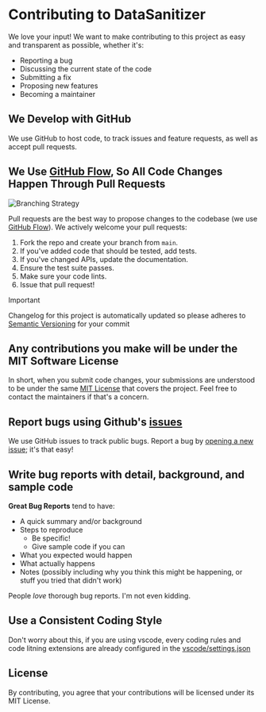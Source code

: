 # Contributing to DataSanitizer
We love your input! We want to make contributing to this project as easy and transparent as possible, whether it's:

- Reporting a bug
- Discussing the current state of the code
- Submitting a fix
- Proposing new features
- Becoming a maintainer

## We Develop with GitHub
We use GitHub to host code, to track issues and feature requests, as well as accept pull requests.

## We Use [GitHub Flow](https://docs.github.com/en/get-started/using-github/github-flow), So All Code Changes Happen Through Pull Requests

![Branching Strategy](docs/media/github-flow.png.png)


Pull requests are the best way to propose changes to the codebase (we use [GitHub Flow](https://docs.github.com/en/get-started/using-github/github-flow)). We actively welcome your pull requests:

1. Fork the repo and create your branch from `main`.
2. If you've added code that should be tested, add tests.
3. If you've changed APIs, update the documentation.
4. Ensure the test suite passes.
5. Make sure your code lints.
6. Issue that pull request!

>[!important]
> Changelog for this project is automatically updated
> so please adheres to [Semantic Versioning](https://semver.org/spec/v2.0.0.html) for your commit

## Any contributions you make will be under the MIT Software License
In short, when you submit code changes, your submissions are understood to be under the same [MIT License](http://choosealicense.com/licenses/mit/) that covers the project. Feel free to contact the maintainers if that's a concern.

## Report bugs using Github's [issues](https://github.com/fslef/DataSanitizer/issues)
We use GitHub issues to track public bugs. Report a bug by [opening a new issue](https://github.com/fslef/DataSanitizer/issues); it's that easy!

## Write bug reports with detail, background, and sample code

**Great Bug Reports** tend to have:

- A quick summary and/or background
- Steps to reproduce
  - Be specific!
  - Give sample code if you can
- What you expected would happen
- What actually happens
- Notes (possibly including why you think this might be happening, or stuff you tried that didn't work)

People *love* thorough bug reports. I'm not even kidding.

## Use a Consistent Coding Style
Don't worry about this, if you are using vscode, every coding rules and code litning extensions are already configured in the [vscode/settings.json](.vscode/settings.json)

## License
By contributing, you agree that your contributions will be licensed under its MIT License.
